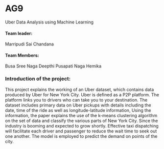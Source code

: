 # AG9
Uber Data Analysis using Machine Learning

#### Team leader: 
Marripudi Sai Chandana
#### Team Members:
Busa Sree Naga Deepthi
Pusapati Naga Hemika

### Introduction of the project:
This project explains the working of an Uber dataset, which contains data produced by Uber for New York City. Uber is defined as a P2P platform. The platform links you to drivers who can take you to your destination. The dataset includes primary data on Uber pickups with details including the date, time of the ride as well as longitude-latitude information, Using the information, the paper explains the use of the k-means clustering algorithm on the set of data and classify the various parts of New York City. Since the industry is booming and expected to grow shortly. Effective taxi dispatching will facilitate each driver and passenger to reduce the wait time to seek out one another. The model is employed to predict the demand on points of the city. 


